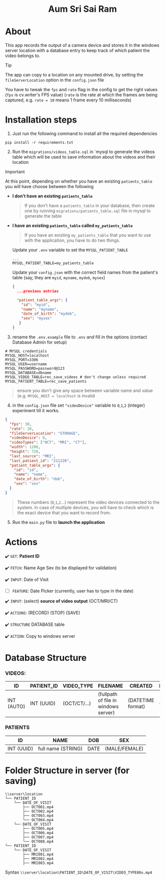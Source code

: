 <h1 align="center">
Aum Sri Sai Ram
</h1>

# About

This app records the output of a camera device and stores it in the windows server location with a database entry to keep track of which patient the video belongs to.

> [!TIP]
>
> The app can copy to a location on any mounted drive, by setting the `fileServerLocation` option in the `config.json` file
>
> You have to tweak the `fps` and `rate` flag in the config to get the right values
> (`fps` is cv.writer's FPS value) (`rate` is the rate at which the frames are being captured, e.g. `rate = 10` means 1 frame every 10 milliseconds)

# Installation steps

1. Just run the following command to install all the required dependencies

```console
pip install -r requirements.txt
```

2. Run the `migrations/videos_table.sql` in `mysql to generate the videos table which will be used to save information about the videos and their location

> [!IMPORTANT]  
> At this point, depending on whether you have an existing `patients_table` you will have choose between the following

- **I don't have an existing `patients_table`**

  > If you don't have a `patients_table` in your database, then create one by running `migrations/patients_table.sql` file in mysql to generate the table

- **I have an existing `patients_table` called `my_patients_table`**

  > If you have an existing `my_patients_table` that you want to use with the application, you have to do two things.

  Update your `.env` variable to set the `MYSQL_PATIENT_TABLE`

  ```.env
  ...
  MYSQL_PATIENT_TABLE=my_patients_table
  ```

  Update your `config.json` with the correct field names from the patient's table (say, they are `myid`, `myname`, `mydob`, `mysex`)

  ```json
  {
    ...previous entries

    "patient_table_args": {
      "id": "myid",
      "name": "myname",
      "date_of_birth": "mydob",
      "sex": "mysex"
     }
  }
  ```

3. rename the `.env.example` file to `.env` and fill in the options (contact Database Admin for setup)

```.env
# MYSQL credentials
MYSQL_HOST=localhost
MYSQL_PORT=3306
MYSQL_USER=username
MYSQL_PASSWORD=password@123
MYSQL_DATABASE=dbname
MYSQL_VIDEO_TABLE=rec_save_videos # don't change unless required
MYSQL_PATIENT_TABLE=rec_save_patients
```

> ensure you don't give any space between variable name and value (e.g. `MYSQL_HOST = localhost` is invalid

4. in the `config.json` file set `"videoDevice"` variable to `0`,`1`,`2` (integer) experiment till it works.

```json
{
  "fps": 30,
  "rate": 10,
  "fileServerLocation": "STORAGE",
  "videoDevice": 0,
  "videoTypes": ["OCT", "MRI", "CT"],
  "width": 1280,
  "height": 720,
  "last_source": "MRI",
  "last_patient_id": "211220",
  "patient_table_args": {
    "id": "id",
    "name": "name",
    "date_of_birth": "dob",
    "sex": "sex"
  }
}
```

> These numbers (`0`,`1`,`2`...) represent the video devices connected to the system. In case of multiple devices, you will have to check which is the exact device that you want to record from.

5. Run the `main.py` file to **launch the application**

# Actions

:heavy_check_mark: `GET`: **Patient ID**

:heavy_check_mark: `FETCH`: Name Age Sex (to be displayed for validation)

:heavy_check_mark: `INPUT`: Date of Visit

- [ ] `FEATURE`: Date Picker (currently, user has to type in the date)

:heavy_check_mark: `INPUT`: (select) **source of video output** (OCT/MRI/CT)

:heavy_check_mark: `ACTIONS`: (RECORD) (STOP) (SAVE)

:heavy_check_mark: `STRUCTURE` DATABASE table

:heavy_check_mark: `ACTION`: Copy to windows server

# Database Structure

### VIDEOS:

| ID         | PATIENT_ID | VIDEO_TYPE   | FILENAME                             | CREATED           | DATE_OF_VISIT |
| ---------- | ---------- | ------------ | ------------------------------------ | ----------------- | ------------- |
| INT (AUTO) | INT (UUID) | (OCT/CT/...) | (fullpath of file in windows server) | (DATETIME format) | (DATE format) |

### PATIENTS

| ID         | NAME               | DOB  | SEX           |
| ---------- | ------------------ | ---- | ------------- |
| INT (UUID) | full name (STRING) | DATE | (MALE/FEMALE) |

# Folder Structure in server (for saving)

```
\\server\location
└── PATIENT_ID
    └── DATE_OF_VISIT
        ├── OCT001.mp4
        ├── OCT002.mp4
        ├── OCT003.mp4
        └── OCT004.mp4
    └── DATE_OF_VISIT
        ├── OCT005.mp4
        ├── OCT006.mp4
        ├── OCT007.mp4
        └── OCT008.mp4
└── PATIENT_ID
    └── DATE_OF_VISIT
        ├── MRI001.mp4
        ├── MRI002.mp4
        ├── MRI003.mp4
```

Syntax `\\server\location\PATIENT_ID\DATE_OF_VISIT\VIDEO_TYPE00x.mp4`
